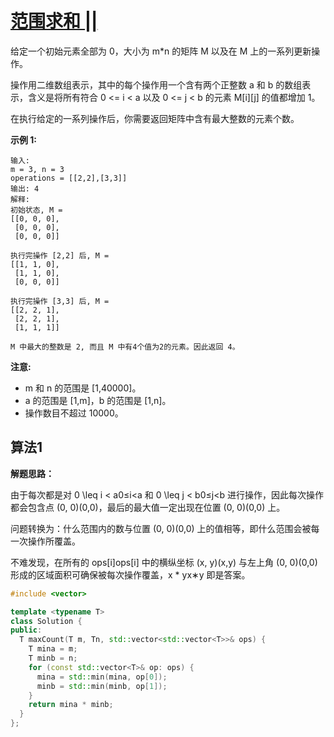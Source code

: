 # [范围求和 ||](https://leetcode-cn.com/problems/range-addition-ii/)

给定一个初始元素全部为 0，大小为 m*n 的矩阵 M 以及在 M 上的一系列更新操作。

操作用二维数组表示，其中的每个操作用一个含有两个正整数 a 和 b 的数组表示，含义是将所有符合 0 <= i < a 以及 0 <= j < b 的元素 M[i][j] 的值都增加 1。

在执行给定的一系列操作后，你需要返回矩阵中含有最大整数的元素个数。

**示例 1:**

```text
输入:
m = 3, n = 3
operations = [[2,2],[3,3]]
输出: 4
解释:
初始状态, M =
[[0, 0, 0],
 [0, 0, 0],
 [0, 0, 0]]

执行完操作 [2,2] 后, M =
[[1, 1, 0],
 [1, 1, 0],
 [0, 0, 0]]

执行完操作 [3,3] 后, M =
[[2, 2, 1],
 [2, 2, 1],
 [1, 1, 1]]

M 中最大的整数是 2, 而且 M 中有4个值为2的元素。因此返回 4。
```

**注意:**

- m 和 n 的范围是 [1,40000]。
- a 的范围是 [1,m]，b 的范围是 [1,n]。
- 操作数目不超过 10000。

## 算法1

**解题思路：**

由于每次都是对 0 \leq i < a0≤i<a 和 0 \leq j < b0≤j<b 进行操作，因此每次操作都会包含点 (0, 0)(0,0)，最后的最大值一定出现在位置 (0, 0)(0,0) 上。

问题转换为：什么范围内的数与位置 (0, 0)(0,0) 上的值相等，即什么范围会被每一次操作所覆盖。

不难发现，在所有的 ops[i]ops[i] 中的横纵坐标 (x, y)(x,y) 与左上角 (0, 0)(0,0) 形成的区域面积可确保被每次操作覆盖，x * yx∗y 即是答案。

```c++
#include <vector>

template <typename T>
class Solution {
public:
  T maxCount(T m, Tn, std::vector<std::vector<T>>& ops) {
    T mina = m;
    T minb = n;
    for (const std::vector<T>& op: ops) {
      mina = std::min(mina, op[0]);
      minb = std::min(minb, op[1]);
    }
    return mina * minb;
  }
};
```
